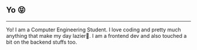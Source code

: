 ## Yo 😝
---
Yo! I am a Computer Engineering Student. I love coding and pretty much anything that make my day lazier🤣. I am a frontend dev and also touched a bit on the backend stuffs too.

